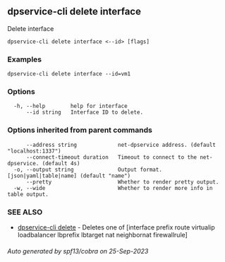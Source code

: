 ## dpservice-cli delete interface

Delete interface

```
dpservice-cli delete interface <--id> [flags]
```

### Examples

```
dpservice-cli delete interface --id=vm1
```

### Options

```
  -h, --help        help for interface
      --id string   Interface ID to delete.
```

### Options inherited from parent commands

```
      --address string             net-dpservice address. (default "localhost:1337")
      --connect-timeout duration   Timeout to connect to the net-dpservice. (default 4s)
  -o, --output string              Output format. [json|yaml|table|name] (default "name")
      --pretty                     Whether to render pretty output.
  -w, --wide                       Whether to render more info in table output.
```

### SEE ALSO

* [dpservice-cli delete](dpservice-cli_delete.md)	 - Deletes one of [interface prefix route virtualip loadbalancer lbprefix lbtarget nat neighbornat firewallrule]

###### Auto generated by spf13/cobra on 25-Sep-2023
